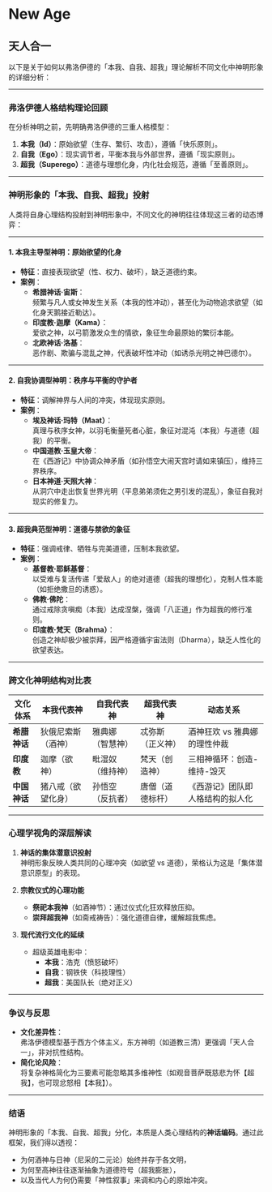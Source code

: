 # New Age

## 天人合一

以下是关于如何以弗洛伊德的「本我、自我、超我」理论解析不同文化中神明形象的详细分析：

---

### **弗洛伊德人格结构理论回顾**
在分析神明之前，先明确弗洛伊德的三重人格模型：
1. **本我（Id）**：原始欲望（生存、繁衍、攻击），遵循「快乐原则」。
2. **自我（Ego）**：现实调节者，平衡本我与外部世界，遵循「现实原则」。
3. **超我（Superego）**：道德与理想化身，内化社会规范，遵循「至善原则」。

---

### **神明形象的「本我、自我、超我」投射**
人类将自身心理结构投射到神明形象中，不同文化的神明往往体现这三者的动态博弈：

---

#### **1. 本我主导型神明：原始欲望的化身**
- **特征**：直接表现欲望（性、权力、破坏），缺乏道德约束。
- **案例**：
  - **希腊神话·宙斯**：  
    频繁与凡人或女神发生关系（本我的性冲动），甚至化为动物追求欲望（如化身天鹅接近勒达）。  
  - **印度教·迦摩（Kama）**：  
    爱欲之神，以弓箭激发众生的情欲，象征生命最原始的繁衍本能。  
  - **北欧神话·洛基**：  
    恶作剧、欺骗与混乱之神，代表破坏性冲动（如诱杀光明之神巴德尔）。

---

#### **2. 自我协调型神明：秩序与平衡的守护者**
- **特征**：调解神界与人间的冲突，体现现实原则。  
- **案例**：
  - **埃及神话·玛特（Maat）**：  
    真理与秩序女神，以羽毛衡量死者心脏，象征对混沌（本我）与道德（超我）的平衡。  
  - **中国道教·玉皇大帝**：  
    在《西游记》中协调众神矛盾（如孙悟空大闹天宫时请如来镇压），维持三界秩序。  
  - **日本神道·天照大神**：  
    从洞穴中走出恢复世界光明（平息弟弟须佐之男引发的混乱），象征自我对现实的修复力。

---

#### **3. 超我典范型神明：道德与禁欲的象征**
- **特征**：强调戒律、牺牲与完美道德，压制本我欲望。  
- **案例**：
  - **基督教·耶稣基督**：  
    以受难与复活传递「爱敌人」的绝对道德（超我的理想化），克制人性本能（如拒绝撒旦的诱惑）。  
  - **佛教·佛陀**：  
    通过戒除贪嗔痴（本我）达成涅槃，强调「八正道」作为超我的修行准则。  
  - **印度教·梵天（Brahma）**：  
    创造之神却极少被崇拜，因严格遵循宇宙法则（Dharma），缺乏人性化的欲望表达。

---

### **跨文化神明结构对比表**
| **文化体系** | **本我代表神**  | **自我代表神**  | **超我代表神**  | **动态关系**                      |
|--------------|-----------------|-----------------|-----------------|-----------------------------------|
| **希腊神话** | 狄俄尼索斯（酒神） | 雅典娜（智慧神） | 忒弥斯（正义神） | 酒神狂欢 vs 雅典娜的理性仲裁      |
| **印度教**   | 迦摩（欲神）     | 毗湿奴（维持神） | 梵天（创造神）   | 三相神循环：创造-维持-毁灭        |
| **中国神话** | 猪八戒（欲望化身）| 孙悟空（反抗者） | 唐僧（道德标杆） | 《西游记》团队即人格结构的拟人化  |

---

### **心理学视角的深层解读**
1. **神话的集体潜意识投射**  
   神明形象反映人类共同的心理冲突（如欲望 vs 道德），荣格认为这是「集体潜意识原型」的表现。

2. **宗教仪式的心理功能**  
   - **祭祀本我神**（如酒神节）：通过仪式化狂欢释放压抑。  
   - **崇拜超我神**（如斋戒祷告）：强化道德自律，缓解超我焦虑。

3. **现代流行文化的延续**  
   - 超级英雄电影中：  
     - **本我**：浩克（愤怒破坏）  
     - **自我**：钢铁侠（科技理性）  
     - **超我**：美国队长（绝对正义）

---

### **争议与反思**
- **文化差异性**：  
  弗洛伊德模型基于西方个体主义，东方神明（如道教三清）更强调「天人合一」，非对抗性结构。
- **简化论风险**：  
  将复杂神格简化为三要素可能忽略其多维神性（如观音菩萨既慈悲为怀【超我】，也可现忿怒相【本我】）。

---

### **结语**
神明形象的「本我、自我、超我」分化，本质是人类心理结构的**神话编码**。通过此框架，我们得以透视：  
- 为何酒神与日神（尼采的二元论）始终并存于各文明，  
- 为何至高神往往逐渐抽象为道德符号（超我膨胀），  
- 以及当代人为何仍需要「神性叙事」来调和内心的原始冲突。
